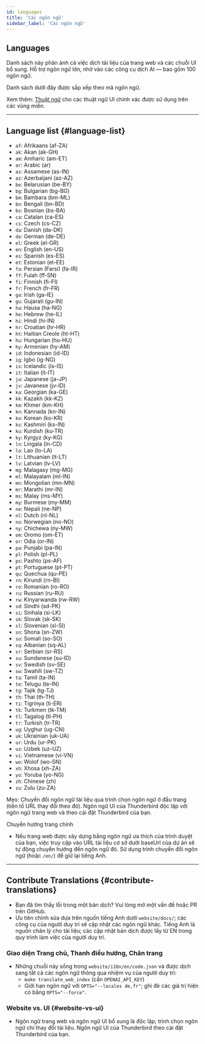 ```yaml
---
id: languages
title: 'Các ngôn ngữ'
sidebar_label: 'Các ngôn ngữ'
---
```


## Languages

Danh sách này phản ánh cả việc dịch tài liệu của trang web và các chuỗi UI bổ sung. Hỗ trợ ngôn ngữ lớn, nhờ vào các công cụ dịch AI — bao gồm 100 ngôn ngữ.

Danh sách dưới đây được sắp xếp theo mã ngôn ngữ.

Xem thêm: [Thuật ngữ](glossary) cho các thuật ngữ UI chính xác được sử dụng trên các vùng miền.

---

## Language list {#language-list}

- `af`: Afrikaans (af-ZA)
- `ak`: Akan (ak-GH)
- `am`: Amharic (am-ET)
- `ar`: Arabic (ar)
- `as`: Assamese (as-IN)
- `az`: Azerbaijani (az-AZ)
- `be`: Belarusian (be-BY)
- `bg`: Bulgarian (bg-BG)
- `bm`: Bambara (bm-ML)
- `bn`: Bengali (bn-BD)
- `bs`: Bosnian (bs-BA)
- `ca`: Catalan (ca-ES)
- `cs`: Czech (cs-CZ)
- `da`: Danish (da-DK)
- `de`: German (de-DE)
- `el`: Greek (el-GR)
- `en`: English (en-US)
- `es`: Spanish (es-ES)
- `et`: Estonian (et-EE)
- `fa`: Persian (Farsi) (fa-IR)
- `ff`: Fulah (ff-SN)
- `fi`: Finnish (fi-FI)
- `fr`: French (fr-FR)
- `ga`: Irish (ga-IE)
- `gu`: Gujarati (gu-IN)
- `ha`: Hausa (ha-NG)
- `he`: Hebrew (he-IL)
- `hi`: Hindi (hi-IN)
- `hr`: Croatian (hr-HR)
- `ht`: Haitian Creole (ht-HT)
- `hu`: Hungarian (hu-HU)
- `hy`: Armenian (hy-AM)
- `id`: Indonesian (id-ID)
- `ig`: Igbo (ig-NG)
- `is`: Icelandic (is-IS)
- `it`: Italian (it-IT)
- `ja`: Japanese (ja-JP)
- `jv`: Javanese (jv-ID)
- `ka`: Georgian (ka-GE)
- `kk`: Kazakh (kk-KZ)
- `km`: Khmer (km-KH)
- `kn`: Kannada (kn-IN)
- `ko`: Korean (ko-KR)
- `ks`: Kashmiri (ks-IN)
- `ku`: Kurdish (ku-TR)
- `ky`: Kyrgyz (ky-KG)
- `ln`: Lingala (ln-CD)
- `lo`: Lao (lo-LA)
- `lt`: Lithuanian (lt-LT)
- `lv`: Latvian (lv-LV)
- `mg`: Malagasy (mg-MG)
- `ml`: Malayalam (ml-IN)
- `mn`: Mongolian (mn-MN)
- `mr`: Marathi (mr-IN)
- `ms`: Malay (ms-MY)
- `my`: Burmese (my-MM)
- `ne`: Nepali (ne-NP)
- `nl`: Dutch (nl-NL)
- `no`: Norwegian (no-NO)
- `ny`: Chichewa (ny-MW)
- `om`: Oromo (om-ET)
- `or`: Odia (or-IN)
- `pa`: Punjabi (pa-IN)
- `pl`: Polish (pl-PL)
- `ps`: Pashto (ps-AF)
- `pt`: Portuguese (pt-PT)
- `qu`: Quechua (qu-PE)
- `rn`: Kirundi (rn-BI)
- `ro`: Romanian (ro-RO)
- `ru`: Russian (ru-RU)
- `rw`: Kinyarwanda (rw-RW)
- `sd`: Sindhi (sd-PK)
- `si`: Sinhala (si-LK)
- `sk`: Slovak (sk-SK)
- `sl`: Slovenian (sl-SI)
- `sn`: Shona (sn-ZW)
- `so`: Somali (so-SO)
- `sq`: Albanian (sq-AL)
- `sr`: Serbian (sr-RS)
- `su`: Sundanese (su-ID)
- `sv`: Swedish (sv-SE)
- `sw`: Swahili (sw-TZ)
- `ta`: Tamil (ta-IN)
- `te`: Telugu (te-IN)
- `tg`: Tajik (tg-TJ)
- `th`: Thai (th-TH)
- `ti`: Tigrinya (ti-ER)
- `tk`: Turkmen (tk-TM)
- `tl`: Tagalog (tl-PH)
- `tr`: Turkish (tr-TR)
- `ug`: Uyghur (ug-CN)
- `uk`: Ukrainian (uk-UA)
- `ur`: Urdu (ur-PK)
- `uz`: Uzbek (uz-UZ)
- `vi`: Vietnamese (vi-VN)
- `wo`: Wolof (wo-SN)
- `xh`: Xhosa (xh-ZA)
- `yo`: Yoruba (yo-NG)
- `zh`: Chinese (zh)
- `zu`: Zulu (zu-ZA)

Mẹo: Chuyển đổi ngôn ngữ tài liệu qua trình chọn ngôn ngữ ở đầu trang (tiền tố URL thay đổi theo đó). Ngôn ngữ UI của Thunderbird độc lập với ngôn ngữ trang web và theo cài đặt Thunderbird của bạn.

Chuyển hướng trang chính

- Nếu trang web được xây dựng bằng ngôn ngữ ưa thích của trình duyệt của bạn, việc truy cập vào URL tài liệu cơ sở dưới baseUrl của dự án sẽ tự động chuyển hướng đến ngôn ngữ đó. Sử dụng trình chuyển đổi ngôn ngữ (hoặc `/en/`) để giữ lại tiếng Anh.

---

## Contribute Translations {#contribute-translations}

- Bạn đã tìm thấy lỗi trong một bản dịch? Vui lòng mở một vấn đề hoặc PR trên GitHub.
- Ưu tiên chỉnh sửa dựa trên nguồn tiếng Anh dưới `website/docs/`; các công cụ của người duy trì sẽ cập nhật các ngôn ngữ khác.
  Tiếng Anh là nguồn chân lý cho tài liệu; các cập nhật bản dịch được lấy từ EN trong quy trình làm việc của người duy trì.

### Giao diện Trang chủ, Thanh điều hướng, Chân trang

- Những chuỗi này sống trong `website/i18n/en/code.json` và được dịch sang tất cả các ngôn ngữ thông qua nhiệm vụ của người duy trì:
  - `make translate_web_index` (cần `OPENAI_API_KEY`)
  - Giới hạn ngôn ngữ với `OPTS="--locales de,fr"`; ghi đè các giá trị hiện có bằng `OPTS="--force"`.

### Website vs. UI {#website-vs-ui}

- Ngôn ngữ trang web và ngôn ngữ UI bổ sung là độc lập; trình chọn ngôn ngữ chỉ thay đổi tài liệu. Ngôn ngữ UI của Thunderbird theo cài đặt Thunderbird của bạn.
